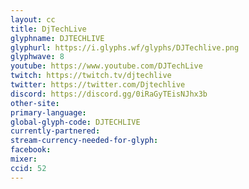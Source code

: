 ```yaml
---
layout: cc
title: DjTechLive
glyphname: DJTECHLIVE
glyphurl: https://i.glyphs.wf/glyphs/DJTechlive.png
glyphwave: 8
youtube: https://www.youtube.com/DJTechLive
twitch: https://twitch.tv/djtechlive
twitter: https://twitter.com/Djtechlive
discord: https://discord.gg/0iRaGyTEisNJhx3b
other-site: 
primary-language: 
global-glyph-code: DJTECHLIVE
currently-partnered: 
stream-currency-needed-for-glyph: 
facebook: 
mixer: 
ccid: 52
---
```


